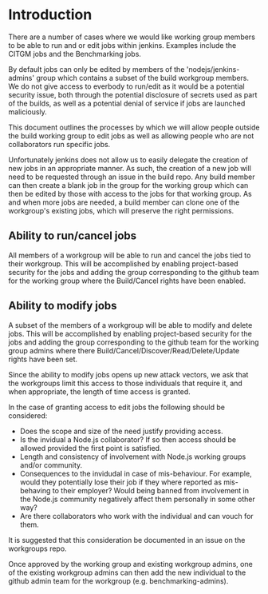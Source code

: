 # Introduction

There are a number of cases where we would like working group members
to be able to run and or edit jobs within jenkins. Examples include
the CITGM jobs and the Benchmarking jobs.

By default jobs can only be edited by members of the
'nodejs/jenkins-admins' group which contains a subset of the build
workgroup members. We do not give access to
everbody to run/edit as it would be a potential security issue,
both through the potential disclosure of secrets used as
part of the builds, as well as a potential denial
of service if jobs are launched maliciously.

This document outlines the processes by which we will allow
people outside the build working group to edit jobs as well
as allowing people who are not collaborators run specific jobs.

Unfortunately jenkins does not allow us to easily delegate the
creation of new jobs in an appropriate manner.
As such, the creation of a new job will
need to be requested through an issue in the build repo. Any
build member can then create a blank job in the group for the
working group which can then be edited by those with access
to the jobs for that working group. As and when more jobs are
needed, a build member can clone one of the workgroup's 
existing jobs, which will preserve the right permissions.

## Ability to run/cancel jobs

All members of a workgroup will be able to run and cancel
the jobs tied to their workgroup.  This will be accomplished
by enabling project-based security for the jobs and adding
the group corresponding to the github team for the
working group where the Build/Cancel rights have been
enabled.

## Ability to modify jobs

A subset of the members of a workgroup will be able to modify
and delete jobs. This will be accomplished by enabling
project-based security for the jobs and adding the group
corresponding to the github team for the working group admins
where there Build/Cancel/Discover/Read/Delete/Update
rights have been set.

Since the ability to modify jobs opens up new attack vectors,
we ask that the workgroups limit this access to those
individuals that require it, and when appropriate, the length
of time access is granted.

In the case of granting access to edit jobs the following
should be considered:

* Does the scope and size of the need justify providing access.
* Is the invidual a Node.js collaborator? If so then access should
  be allowed provided the first point is satisfied.
* Length and consistency of involvement with Node.js working groups
  and/or community.
* Consequences to the invidudal in case of mis-behaviour. For example,
  would they potentially lose their job if they where reported as
  mis-behaving to their employer? Would being banned from involvement
  in the Node.js community negatively affect them personally
  in some other way?
* Are there collaborators who work with the individual and can vouch
  for them.

It is suggested that this consideration be documented in an
issue on the workgroups repo.

Once approved by the working group and existing workgroup admins, one
of the existing workgroup admins can then add the new individual to
the github admin team for the workgroup (e.g. benchmarking-admins).

